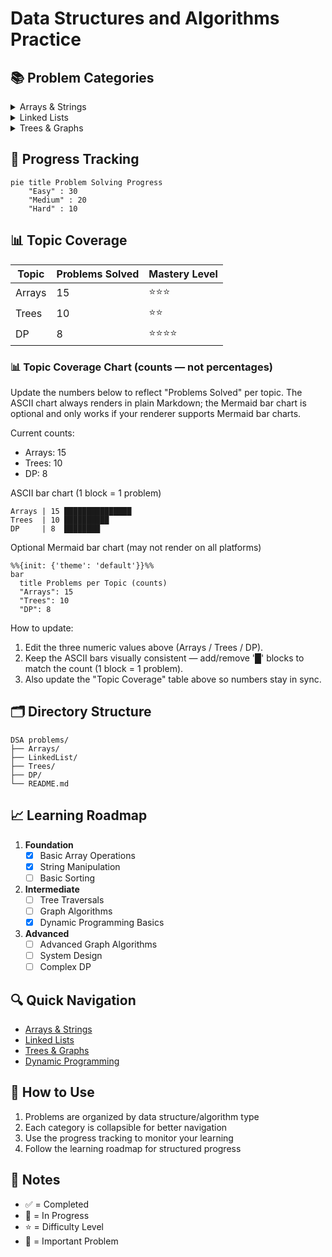# Data Structures and Algorithms Practice

## 📚 Problem Categories

<details>
<summary>Arrays & Strings</summary>

| Problem | Difficulty | Solution | Topics |
|---------|------------|----------|---------|
| [Two Sum](./Arrays/two-sum.js) | Easy | ✅ | `Array`, `Hash Table` |
<!-- Add more problems in this category -->

</details>

<details>
<summary>Linked Lists</summary>

| Problem | Difficulty | Solution | Topics |
|---------|------------|----------|---------|
| [Reverse Linked List](./LinkedList/reverse.js) | Easy | ✅ | `Linked List`, `Recursion` |
<!-- Add more problems in this category -->

</details>

<details>
<summary>Trees & Graphs</summary>

| Problem | Difficulty | Solution | Topics |
|---------|------------|----------|---------|
| [Binary Tree Traversal](./Trees/traversal.js) | Medium | ✅ | `Tree`, `DFS`, `BFS` |
<!-- Add more problems in this category -->

</details>

## 🎯 Progress Tracking

```mermaid
pie title Problem Solving Progress
    "Easy" : 30
    "Medium" : 20
    "Hard" : 10
```

## 📊 Topic Coverage

| Topic | Problems Solved | Mastery Level |
|-------|----------------|---------------|
| Arrays | 15 | ⭐⭐⭐ |
| Trees | 10 | ⭐⭐ |
| DP | 8 | ⭐⭐⭐⭐ |
<!-- Add more topics -->

### 📊 Topic Coverage Chart (counts — not percentages)

Update the numbers below to reflect "Problems Solved" per topic. The ASCII chart always renders in plain Markdown; the Mermaid bar chart is optional and only works if your renderer supports Mermaid bar charts.

Current counts:
- Arrays: 15
- Trees: 10
- DP: 8

ASCII bar chart (1 block = 1 problem)
```
Arrays | 15 ███████████████
Trees  | 10 ██████████
DP     | 8  ████████
```

Optional Mermaid bar chart (may not render on all platforms)
```mermaid
%%{init: {'theme': 'default'}}%%
bar
  title Problems per Topic (counts)
  "Arrays": 15
  "Trees": 10
  "DP": 8
```

How to update:
1. Edit the three numeric values above (Arrays / Trees / DP).
2. Keep the ASCII bars visually consistent — add/remove '█' blocks to match the count (1 block = 1 problem).
3. Also update the "Topic Coverage" table above so numbers stay in sync.

## 🗂️ Directory Structure
```
DSA problems/
├── Arrays/
├── LinkedList/
├── Trees/
├── DP/
└── README.md
```

## 📈 Learning Roadmap

1. **Foundation** 
   - [x] Basic Array Operations
   - [x] String Manipulation
   - [ ] Basic Sorting

2. **Intermediate**
   - [ ] Tree Traversals
   - [ ] Graph Algorithms
   - [x] Dynamic Programming Basics

3. **Advanced**
   - [ ] Advanced Graph Algorithms
   - [ ] System Design
   - [ ] Complex DP

## 🔍 Quick Navigation

- [Arrays & Strings](#arrays--strings)
- [Linked Lists](#linked-lists)
- [Trees & Graphs](#trees--graphs)
- [Dynamic Programming](#dynamic-programming)

## 🚀 How to Use

1. Problems are organized by data structure/algorithm type
2. Each category is collapsible for better navigation
3. Use the progress tracking to monitor your learning
4. Follow the learning roadmap for structured progress

## 📝 Notes

- ✅ = Completed
- 🔄 = In Progress
- ⭐ = Difficulty Level
- 📌 = Important Problem
